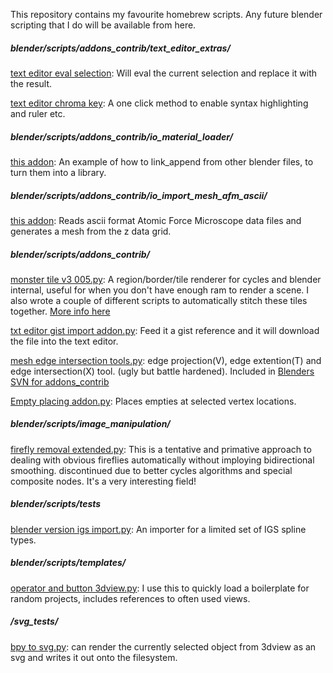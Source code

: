 This repository contains my favourite homebrew scripts. Any future blender scripting that I do will be available from here. 

##### blender/scripts/addons_contrib/text_editor_extras/
[text editor eval selection](https://github.com/zeffii/rawr/tree/master/blender/scripts/addons_contrib/text_editor_extras): Will eval the current selection and replace it with the result.  

[text editor chroma key](https://github.com/zeffii/rawr/tree/master/blender/scripts/addons_contrib/text_editor_extras): A one click method to enable syntax highlighting and ruler etc.  

##### blender/scripts/addons_contrib/io_material_loader/
[this addon](https://github.com/zeffii/rawr/tree/master/blender/scripts/addons_contrib/io_material_loader): An example of how to link_append from other blender files, to turn them into a library.  

##### blender/scripts/addons_contrib/io_import_mesh_afm_ascii/
[this addon](https://github.com/zeffii/rawr/tree/master/blender/scripts/addons_contrib/io_import_mesh_afm_ascii): Reads ascii format Atomic Force Microscope data files and generates a mesh from the z data grid.  

##### blender/scripts/addons_contrib/
[monster tile v3 005.py](https://github.com/zeffii/rawr/blob/master/blender/scripts/addons_contrib/monster_tile_v3_005.py): A region/border/tile renderer for cycles and blender internal, useful for when you don't have enough ram to render a scene. I also wrote a couple of different scripts to automatically stitch these tiles together. [More info here](https://github.com/zeffii/Monster_Tile_Renderer/wiki/Monster-Tile-Renderer---Info-sheet.)  

[txt editor gist import addon.py](https://github.com/zeffii/rawr/blob/master/blender/scripts/addons_contrib/txt_editor_gist_import_addon.py): Feed it a gist reference and it will download the file into the text editor.  

[mesh edge intersection tools.py](https://github.com/zeffii/rawr/blob/master/blender/scripts/addons_contrib/mesh_edge_intersection_tools.py): edge projection(V), edge extention(T) and edge intersection(X) tool. (ugly but battle hardened). Included in [Blenders SVN for addons_contrib](http://wiki.blender.org/index.php/Extensions:2.6/Py/Scripts/Modeling/Edge_Slice)  

[Empty placing addon.py](https://github.com/zeffii/rawr/blob/master/blender/scripts/addons_contrib/Empty_placing_addon.py): Places empties at selected vertex locations.  

##### blender/scripts/image_manipulation/
[firefly removal extended.py](https://github.com/zeffii/rawr/blob/master/blender/scripts/image_manipulation/firefly_removal_extended.py): This is a tentative and primative approach to dealing with obvious fireflies automatically without imploying bidirectional smoothing. discontinued due to better cycles algorithms and special composite nodes. It's a very interesting field!  

##### blender/scripts/tests
[blender version igs import.py](https://github.com/zeffii/rawr/blob/master/blender/scripts/tests/blender_version_igs_import.py): An importer for a limited set of IGS spline types.   

##### blender/scripts/templates/
[operator and button 3dview.py](https://github.com/zeffii/rawr/blob/master/blender/scripts/templates/operator_and_button_3dview.py): I use this to quickly load a boilerplate for random projects, includes references to often used views.  

##### /svg_tests/
[bpy to svg.py](https://github.com/zeffii/rawr/blob/master/svg_tests/bvp_to_svg.py): can render the currently selected object from 3dview as an svg and writes it out onto the filesystem.  

